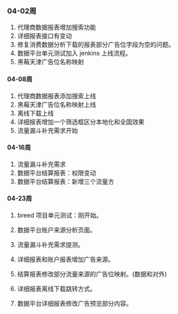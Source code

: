 ### 04-02周
1. 代理商数据报表增加搜索功能
2. 详细报表接口有变动
3. 修复消费数据分析下载的报表部分广告位字段为空的问题。
4. 数据平台单元测试加入 jenkins 上线流程。
5. 黑莓天津广告位名称映射

#### 04-08周
1. 代理商数据报表添加搜索上线
2. 黑莓天津广告位名称映射上线
3. 离线下载上线
4. 详细报表增加一个筛选框区分本地化和全国效果
5. 流量漏斗补充需求开始

#### 04-16周
1. 流量漏斗补充需求
2. 数据平台结算报表：权限变动
3. 数据平台结算报表：新增三个流量方

#### 04-23周
1. breed 项目单元测试：刚开始。
2. 数据平台账户来源分析页面。
3. 流量漏斗补充需求提测。

4. 详细报表和账户报表增加广告来源。
5. 结算报表修改部分流量来源的广告位映射。(数据和对外)
6. 详细报表离线下载跳转方式。
7. 数据平台详细报表修改广告预览部分内容。
